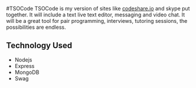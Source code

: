 #TSOCode 
TSOCode is my version of sites like [codeshare.io](https://codeshare.io/) and skype put together. It will include a text live text editor, messaging and video chat. It will be a great tool for pair programming, interviews, tutoring sessions, the possibilities are endless.

## Technology Used
* Nodejs
* Express
* MongoDB
* Swag